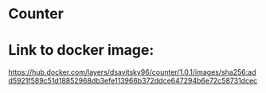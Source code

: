 # Counter
# Link to docker image: 
https://hub.docker.com/layers/dsavitsky96/counter/1.0.1/images/sha256:add5921f589c51d18852968db3efe113966b372ddce647294b6e72c58731dcec
